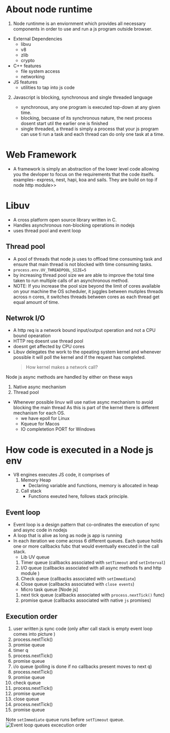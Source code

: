 # About node runtime

1. Node runtinme is an enviornment which provides all necessary components in order to use and run a js program outside browser.

- External Dependencies
  - libvu
  - v8
  - zlib
  - crypto
- C++ features
  - file system access
  - networking
- JS features
  - utilities to tap into js code

2. Javascript is blocking, synchronous and single threaded language

   - synchronous, any one program is executed top-down at any given time.
   - blocking, becuase of its synchronous nature, the next process dosent start util the earlier one is finished
   - single threaded, a thread is simply a process that your js program can use ti run a task and each thread can do only one task at a time.

# Web Framework

- A framework is simply an abstraction of the lower level code allowing you the devloper to focus on the requirements that the code itselfs.
  examples- express, nest, hapi, koa and sails.
  They are build on top if node http module>>

# Libuv

- A cross platform open source library written in C.
- Handles asynchronous non-blocking operations in nodejs
- uses thread pool and event loop

## Thread pool

- A pool of threads that node js uses to offload time consuming task and ensure that main thread is not blocked with time consuming tasks.
- `process.env.UV_THREADPOOL_SIZE=5`
- by increasing thread pool size we are able to improve the total time taken to run multiple calls of an asynchronous method.
- NOTE: If you increase the pool size beyond the limit of cores available on your machine the OS scheduler, it juggles between mutiples threads across n cores, it switches threads between cores as each thread get equal amount of time.

## Netwrok I/O

- A http req is a network bound input/output operation and not a CPU bound opearation
- HTTP req doesnt use thread pool
- doesnt get affected by CPU cores
- Libuv delegates the work to the opeating system kernel and whenever possible it will poll the kernel and if the request has completed.
  > How kernel makes a network call?

Node js async methods are handled by either on these ways

1. Native async mechanism
2. Thread pool

- Whenever possible linuv will use native async mechanism to avoid blocking the main thread
  As this is part of the kernel there is different mechanism for each OS.
  - we have epoll for Linux
  - Kqueue for Macos
  - IO completetion PORT for Windows

# How code is executed in a Node js env

- V8 engines executes JS code, it comprises of
  1.  Memory Heap
      - Declaring variable and functions, memory is allocated in heap
  2.  Call stack
      - Functions exeuted here, follows stack principle.

## Event loop

- Event loop is a design pattern that co-ordinates the execution of sync and async code in nodejs
- A loop that is alive as long as node js app is running
- In each iteration we come across 6 different queues. Each queue holds one or more callbacks fubc that would eventually executed in the call stack.
  - Lib UV queue
  1. Timer queue (callbacks associated with `setTimeout` and `setInterval`)
  2. I/O queue (callbacks associated with all async methods fs and http module )
  3. Check queue (callbacks associated with `setImmediate`)
  4. Close queue (callbacks associated with `close events`)
  - Micro task queue [Node js]
  1. next tick queue (callbacks associated with `process.nextTick()` func)
  2. promise queue (callbacks associated with native `js` promises)

## Execution order

1. user written js sync code (only after call stack is empty event loop comes into picture )
2. process.nextTick()
3. promise queue
4. timer q
5. process.nextTick()
6. promise queue
7. i/o queue (polling is done if no callbacks present moves to next q)
8. process.nextTick()
9. promise queue
10. check queue
11. process.nextTick()
12. promise queue
13. close queue
14. process.nextTick()
15. promise queue

Note `setImmediate` queue runs before `setTimeout` queue.
![Event loop queues excecution order](./Queues.png)
